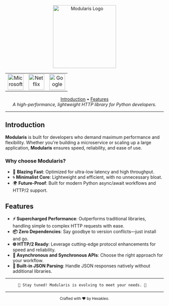 <div align="center">
  <picture>
    <source srcset="https://github.com/user-attachments/assets/179f8b43-617c-4172-a8e6-8c88ba4aec2e" media="(prefers-color-scheme: dark)">
    <source srcset="https://github.com/user-attachments/assets/179f8b43-617c-4172-a8e6-8c88ba4aec2e" media="(prefers-color-scheme: light)">
  </picture>

<img src="https://github.com/user-attachments/assets/179f8b43-617c-4172-a8e6-8c88ba4aec2e" alt="Modularis Logo" height="200">
    
</div>

<div align="center">
  <table>
    <tr>
      <td align="center">
        <img src="https://upload.wikimedia.org/wikipedia/commons/9/96/Microsoft_logo_%282012%29.svg" alt="Microsoft" height="50">
      </td>
      <td align="center">
        <img src="https://upload.wikimedia.org/wikipedia/commons/0/08/Netflix_2015_logo.svg" alt="Netflix" height="50">
      </td>
      <td align="center">
        <img src="https://upload.wikimedia.org/wikipedia/commons/2/2f/Google_2015_logo.svg" alt="Google" height="50">
      </td>
    </tr>
  </table>
</div>

<div align="center">
  <a href="#introduction">Introduction</a> • <a href="#features">Features</a>
</div>

<div align="center">
  <em>A high-performance, lightweight HTTP library for Python developers.</em>
</div>

---

## Introduction

**Modularis** is built for developers who demand maximum performance and flexibility. Whether you're building a microservice or scaling up a large application, **Modularis** ensures speed, reliability, and ease of use.  

### Why choose Modularis?  

- 🚀 **Blazing Fast**: Optimized for ultra-low latency and high throughput.  
- 🌀 **Minimalist Core**: Lightweight and efficient, with no unnecessary bloat.  
- 🌍 **Future-Proof**: Built for modern Python async/await workflows and HTTP/2 support.  

## Features

- **⚡ Supercharged Performance**: Outperforms traditional libraries, handling simple to complex HTTP requests with ease.  
- **📦 Zero Dependencies**: Say goodbye to version conflicts—just install and go.  
- **🌐 HTTP/2 Ready**: Leverage cutting-edge protocol enhancements for speed and reliability.  
- **🔄 Asynchronous and Synchronous APIs**: Choose the right approach for your workflow.  
- **📄 Built-in JSON Parsing**: Handle JSON responses natively without additional libraries.  

---

<div align="center">
    
    🚧 Stay tuned! Modularis is evolving to meet your needs. 🚧  
  
</div>

---

<div align="center">
  <small>Crafted with ❤️ by Hexakleo.</small>
</div>
